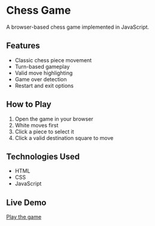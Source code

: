# Chess Game

A browser-based chess game implemented in JavaScript.

## Features
- Classic chess piece movement
- Turn-based gameplay
- Valid move highlighting
- Game over detection
- Restart and exit options

## How to Play
1. Open the game in your browser
2. White moves first
3. Click a piece to select it
4. Click a valid destination square to move

## Technologies Used
- HTML
- CSS
- JavaScript

## Live Demo
[Play the game](https://your-username.github.io/chess-game) 